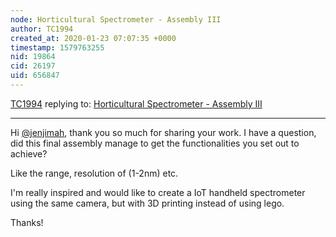 ```yaml
---
node: Horticultural Spectrometer - Assembly III
author: TC1994
created_at: 2020-01-23 07:07:35 +0000
timestamp: 1579763255
nid: 19864
cid: 26197
uid: 656847
---
```




[TC1994](../profile/TC1994) replying to: [Horticultural Spectrometer - Assembly III](../notes/jenjimah/06-26-2019/horticultural-spectrometer-assembly-iii)

----
Hi [@jenjimah](/profile/jenjimah), thank you so much for sharing your work. I have a question, did this final assembly manage to get the functionalities you set out to achieve? 

Like the range, resolution of (1-2nm) etc. 

I'm really inspired and would like to create a IoT handheld spectrometer using the same camera, but with 3D printing instead of using lego. 

Thanks!


